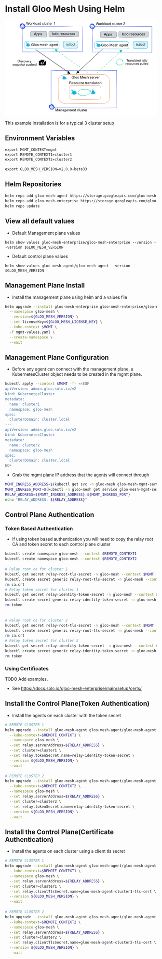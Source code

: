 # Install Gloo Mesh Using Helm

![3 Cluster Install](./3-cluster-setup.png)

This example installation is for a typical 3 cluster setup


## Environment Variables
```
export MGMT_CONTEXT=mgmt
export REMOTE_CONTEXT1=cluster1
export REMOTE_CONTEXT2=cluster2

export GLOO_MESH_VERSION=v2.0.0-beta33
```

## Helm Repositories

```sh
helm repo add gloo-mesh-agent https://storage.googleapis.com/gloo-mesh-enterprise/gloo-mesh-agent
helm repo add gloo-mesh-enterprise https://storage.googleapis.com/gloo-mesh-enterprise/gloo-mesh-enterprise 
helm repo update
```

## View all default values

* Default Management plane values
```
helm show values gloo-mesh-enterprise/gloo-mesh-enterprise --version --version $GLOO_MESH_VERSION
```

* Default control plane values
```
helm show values gloo-mesh-agent/gloo-mesh-agent --version $GLOO_MESH_VERSION
```


## Management Plane Install

* Install the management plane using helm and a values file

```sh
helm upgrade --install gloo-mesh-enterprise gloo-mesh-enterprise/gloo-mesh-enterprise \
  --namespace gloo-mesh \
  --version=${GLOO_MESH_VERSION} \
  --set licenseKey=${GLOO_MESH_LICENSE_KEY} \
  --kube-context $MGMT \
  -f mgmt-values.yaml \
  --create-namespace \
  --wait
```

## Management Plane Configuration

* Before any agent can connect with the management plane, a KubernetesCluster object needs to be created in the mgmt plane.
```sh
kubectl apply --context $MGMT -f- <<EOF
apiVersion: admin.gloo.solo.io/v2
kind: KubernetesCluster
metadata:
  name: cluster1
  namespace: gloo-mesh
spec:
  clusterDomain: cluster.local
---
apiVersion: admin.gloo.solo.io/v2
kind: KubernetesCluster
metadata:
  name: cluster2
  namespace: gloo-mesh
spec:
  clusterDomain: cluster.local
EOF
```

* Grab the mgmt plane IP address that the agents will connect through
```sh
MGMT_INGRESS_ADDRESS=$(kubectl get svc -n gloo-mesh gloo-mesh-mgmt-server --context $MGMT -o jsonpath='{.status.loadBalancer.ingress[0].ip}')
MGMT_INGRESS_PORT=$(kubectl -n gloo-mesh get service gloo-mesh-mgmt-server --context $MGMT -o jsonpath='{.spec.ports[?(@.name=="grpc")].port}')
RELAY_ADDRESS=${MGMT_INGRESS_ADDRESS}:${MGMT_INGRESS_PORT}
echo "RELAY_ADDRESS: ${RELAY_ADDRESS}"
```

## Control Plane Authentication

### Token Based Authentication

* If using token based authentication you will need to copy the relay root CA and token secret to each control plane cluster

```sh
kubectl create namespace gloo-mesh --context $REMOTE_CONTEXT1
kubectl create namespace gloo-mesh --context $REMOTE_CONTEXT2

# Relay root ca for cluster 1
kubectl get secret relay-root-tls-secret -n gloo-mesh --context $MGMT -o jsonpath='{.data.ca\.crt}' | base64 -d > ca.crt
kubectl create secret generic relay-root-tls-secret -n gloo-mesh --context $REMOTE_CONTEXT1 --from-file ca.crt=ca.crt
rm ca.crt
# Relay token secret for cluster 1
kubectl get secret relay-identity-token-secret -n gloo-mesh --context $MGMT -o jsonpath='{.data.token}' | base64 -d > token
kubectl create secret generic relay-identity-token-secret -n gloo-mesh --context $REMOTE_CONTEXT1 --from-file token=token
rm token


# Relay root ca for cluster 2
kubectl get secret relay-root-tls-secret -n gloo-mesh --context $MGMT -o jsonpath='{.data.ca\.crt}' | base64 -d > ca.crt
kubectl create secret generic relay-root-tls-secret -n gloo-mesh --context $REMOTE_CONTEXT2 --from-file ca.crt=ca.crt
rm ca.crt
# Relay token secret for cluster 2
kubectl get secret relay-identity-token-secret -n gloo-mesh --context $MGMT -o jsonpath='{.data.token}' | base64 -d > token
kubectl create secret generic relay-identity-token-secret -n gloo-mesh --context $REMOTE_CONTEXT2 --from-file token=token
rm token
```

### Using Certificates

TODO Add examples.

* See https://docs.solo.io/gloo-mesh-enterprise/main/setup/certs/


## Install the Control Plane(Token Authentication)


* Install the agents on each cluster with the token secret

```sh
# REMOTE CLUSTER 1
helm upgrade --install gloo-mesh-agent gloo-mesh-agent/gloo-mesh-agent \
  --kube-context=$REMOTE_CONTEXT1 \
  --namespace gloo-mesh \
  --set relay.serverAddress=${RELAY_ADDRESS} \
  --set cluster=cluster1 \
  --set relay.tokenSecret.name=relay-identity-token-secret \
  --version ${GLOO_MESH_VERSION} \
  --wait

# REMOTE CLUSTER 2
helm upgrade --install gloo-mesh-agent gloo-mesh-agent/gloo-mesh-agent \
  --kube-context=$REMOTE_CONTEXT2 \
  --namespace gloo-mesh \
  --set relay.serverAddress=${RELAY_ADDRESS} \
  --set cluster=cluster2 \
  --set relay.tokenSecret.name=relay-identity-token-secret \
  --version ${GLOO_MESH_VERSION} \
  --wait

```


## Install the Control Plane(Certificate Authentication)


* Install the agents on each cluster using a client tls secret 

```sh
# REMOTE CLUSTER 1
helm upgrade --install gloo-mesh-agent gloo-mesh-agent/gloo-mesh-agent \
  --kube-context=$REMOTE_CONTEXT1 \
  --namespace gloo-mesh \
  --set relay.serverAddress=${RELAY_ADDRESS} \
  --set cluster=cluster1 \
  --set relay.clientTlsSecret.name=gloo-mesh-agent-cluster1-tls-cert \
  --version ${GLOO_MESH_VERSION} \
  --wait

# REMOTE CLUSTER 2
helm upgrade --install gloo-mesh-agent gloo-mesh-agent/gloo-mesh-agent \
  --kube-context=$REMOTE_CONTEXT2 \
  --namespace gloo-mesh \
  --set relay.serverAddress=${RELAY_ADDRESS} \
  --set cluster=cluster2 \
  --set relay.clientTlsSecret.name=gloo-mesh-agent-cluster2-tls-cert \
  --version ${GLOO_MESH_VERSION} \
  --wait

```